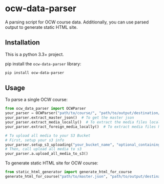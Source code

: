 # ocw-data-parser

A parsing script for OCW course data. Additionally, you can use parsed output to generate static HTML site.

## Installation
This is a python 3.3+ project.

pip install the `ocw-data-parser` library:
```bash
pip install ocw-data-parser
```

## Usage
To parse a single OCW course:
```python
from ocw_data_parser import OCWParser
your_parser = OCWParser("path/to/course/", "path/to/output/destination/")
your_parser.extract_master_json()  # To get the master json
your_parser.extract_media_locally()  # To extract the media files locally inside output directory
your_parser.extract_foreign_media_locally()  # To extract media files hosted on the Akamai cloud

# To upload all media to your S3 Bucket
# First, setup your s3 info
your_parser.setup_s3_uploading("your_bucket_name", "optional_containing_folder")
# Then, call upload all media to s3
your_parser.a.upload_all_media_to_s3()

```

To generate static HTML site for OCW course:
```python
from static_html_generator import generate_html_for_course
generate_html_for_course("path/to/master.json", "path/to/output/destination/")
```
